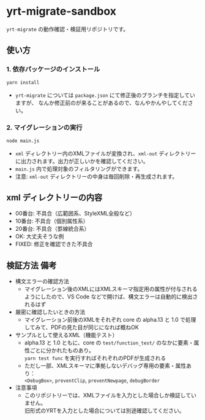 # yrt-migrate-sandbox

`yrt-migrate` の動作確認・検証用リポジトリです。


## 使い方

### 1. 依存パッケージのインストール

```sh
yarn install
```

- `yrt-migrate` については `package.json` にて修正後のブランチを指定していますが、
   なんか修正前のが来ることがあるので、なんやかんやしてください。

### 2. マイグレーションの実行

```sh
node main.js
```

- `xml` ディレクトリー内のXMLファイルが変換され、`xml-out` ディレクトリーに出力されます。出力が正しいかを確認してください。
- `main.js` 内で処理対象のフィルタリングができます。
- 注意: `xml-out` ディレクトリーの中身は毎回削除・再生成されます。


## xml ディレクトリーの内容

- 00番台: 不具合（広範囲系、StyleXML全般など）
- 10番台: 不具合（個別属性系）
- 20番台: 不具合（罫線統合系）
- OK: 大丈夫そうな例
- FIXED: 修正を確認できた不具合


## 検証方法 備考

- 構文エラーの確認方法
    - マイグレーション後のXMLにはXMLスキーマ指定用の属性が付与されるようにしたので、VS Code などで開けば、構文エラーは自動的に検出されるはず
- 厳密に確認したいときの方法
    - マイグレーション前後のXMLをそれぞれ core の alpha.13 と 1.0 で処理してみて、PDFの見た目が同じになれば概ねOK
- サンプルとして使えるXML（機能テスト）
    - alpha.13 と 1.0 ともに、core の `test/function_test/` のなかに要素・属性ごとに分かれたものあり。  
     `yarn test func` を実行すればそれぞれのPDFが生成される
    - ただし一部、XMLスキーマに準拠しないデバッグ専用の要素・属性あり：  
      `<DebugBox>`, `preventClip`, `preventNewpage`, `debugBorder`
- 注意事項
    - このリポジトリーでは、XMLファイルを入力とした場合しか検証していません。  
      旧形式のYRTを入力とした場合については別途確認してください。
